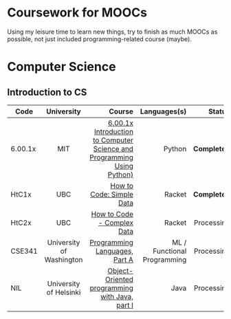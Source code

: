 # Coursework for MOOCs

Using my leisure time to learn new things, try to finish as much MOOCs as possible, not just included programming-related course (maybe).

# Computer Science

## Introduction to CS

| Code    |        University        |                                                                                                                                                               Course |                Languages(s) |        Status |
| ------- | :----------------------: | -------------------------------------------------------------------------------------------------------------------------------------------------------------------: | --------------------------: | ------------: |
| 6.00.1x |           MIT            | [6.00.1x Introduction to Computer Science and Programming Using Python)](https://www.edx.org/course/introduction-to-computer-science-and-programming-using-python-0) |                      Python | **Completed** |
| HtC1x   |           UBC            |                                                                               [How to Code: Simple Data](https://www.edx.org/course/how-code-simple-data-ubcx-htc1x) |                      Racket | **Completed** |
| HtC2x   |           UBC            |                                                                            [How to Code - Complex Data](https://www.edx.org/course/how-code-complex-data-ubcx-htc2x) |                      Racket |    Processing |
| CSE341  | University of Washington |                                                                                [Programming Languages, Part A](https://www.coursera.org/learn/programming-languages) | ML / Functional Programming |    Processing |
| NIL     |  University of Helsinki  |                                                            [Object-Oriented programming with Java, part I](http://moocfi.github.io/courses/2013/programming-part-1/) |                        Java |    Processing |
